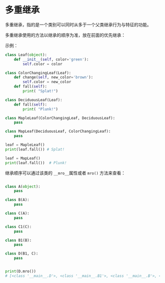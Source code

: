 # 多重继承

多重继承，指的是一个类别可以同时从多于一个父类继承行为与特征的功能。

多重继承使用的方法以继承的顺序为准，放在前面的优先继承：

示例：
```python
class Leaf(object):
    def __init__(self, color='green'):
        self.color = color

class ColorChangingLeaf(Leaf):
    def change(self, new_color='brown'):
        self.color = new_color
    def fall(self):
        print( "Splat!")

class DeciduousLeaf(Leaf):
    def fall(self):
        print( "Plunk!")

class MapleLeaf(ColorChangingLeaf, DeciduousLeaf):
    pass

class MapLeaf(DeciduousLeaf, ColorChangingLeaf):
    pass

leaf = MapleLeaf()
print(leaf.fall()) # Splat!

leaf = MapLeaf()
print(leaf.fall())  # Plunk!
```

继承顺序可以通过该类的 `__mro__`属性或者 `mro()` 方法来查看：

```python

class A(object):
    pass

class B(A):
    pass

class C(A):
    pass

class C1(C):
    pass

class B1(B):
    pass

class D(B1, C):
    pass


print(D.mro())
# [<class '__main__.D'>, <class '__main__.B1'>, <class '__main__.B'>, <class '__main__.C'>, <class '__main__.A'>, <class 'object'>]
```
